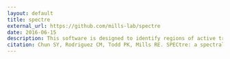 ```yaml
---
layout: default
title: spectre 
external_url: https://github.com/mills-lab/spectre
date: 2016-06-15
description: This software is designed to identify regions of active translation from ribsome profiling sequence data. This analytical pipeline scores the translational status of each annotated region (5'UTR, CDS, exon, 3'UTR) as a function of its spectral coherence over user-defined N nucleotide sliding windows to an idealized reference coding signal.
citation: Chun SY, Rodriguez CM, Todd PK, Mills RE. SPECtre: a spectral coherence-based classifier of actively translated transcripts from ribosome profiling sequence data. BMC Bioinformatics 2016 Nov 25, 17(1), 482
---
```

